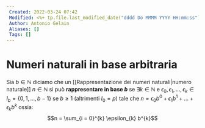 ```yaml
---
 Created: 2022-03-24 07:42
 Modified: <%+ tp.file.last_modified_date("dddd Do MMMM YYYY HH:mm:ss") %>
 Author: Antonio Gelain
 Aliases: []
 Tags: []
---
```


# Numeri naturali in base arbitraria
Sia $b \in \mathbb{N}$ diciamo che un [[Rappresentazione dei numeri naturali|numero naturale]] $n \in \mathbb{N}$ si può **rappresentare in base $b$** se $\exists k \in \mathbb{N}$ e $\epsilon_{0}, \epsilon_{1}, ..., \epsilon_{k} \in I_{b}= \{ 0, 1, ..., b-1 \}$ se $b \ge 1$ (altrimenti $I_{0} = p$) tale che $n = \epsilon_{0} b^{0}+ \epsilon_{1} b^{1} + ... + \epsilon_{k} b^{k}$ ossia:
$$n = \sum_{i = 0}^{k} \epsilon_{k} b^{k}$$